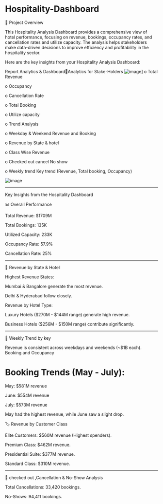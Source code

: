 # Hospitality-Dashboard

📌 Project Overview

This Hospitality Analysis Dashboard provides a comprehensive view of hotel performance, focusing on revenue, bookings, occupancy rates, and cancellation rates and utilize capacity. The analysis helps stakeholders make data-driven decisions to improve efficiency and profitability in the hospitality sector.

Here are the key insights from your Hospitality Analysis Dashboard:


Report Analytics & DashboardAnalytics for Stake-Holders ![image](https://github.com/user-attachments/assets/2e19b860-c852-4b12-89af-757edb4c8e73)]
o Total Revenue

o Occupancy 

o Cancellation Rate

o Total Booking

o Utilize capacity 

o Trend Analysis 

o Weekday  & Weekend  Revenue and Booking

o Revenue by State & hotel

o Class Wise Revenue

o Checked out cancel No show

o Weekly trend Key trend (Revenue, Total booking, Occupancy) 

![image](https://github.com/user-attachments/assets/ba345751-f9c7-4f48-8805-100febebb921)


---

Key Insights from the Hospitality Dashboard

📊 Overall Performance

Total Revenue: $1709M

Total Bookings: 135K

Utilized Capacity: 233K

Occupancy Rate: 57.9%

Cancellation Rate: 25%


---

🏨 Revenue by State & Hotel

Highest Revenue States:

Mumbai & Bangalore generate the most revenue.

Delhi & Hyderabad follow closely.

Revenue by Hotel Type:

Luxury Hotels ($270M - $144M range) generate high revenue.

Business Hotels ($256M - $150M range) contribute significantly.



---

📅 Weekly Trend by key

Revenue is consistent across weekdays and weekends (~$1B each).
Booking and Occupancy 

# Booking Trends (May - July):

May: $581M revenue

June: $554M revenue

July: $573M revenue

May had the highest revenue, while June saw a slight drop.
 

🏷️ Revenue by Customer Class

Elite Customers: $560M revenue (Highest spenders).

Premium Class: $462M revenue.

Presidential Suite: $377M revenue.

Standard Class: $310M revenue.


---

🚀 checked out ,Cancellation & No-Show Analysis

Total Cancellations: 33,420 bookings.

No-Shows: 94,411 bookings.

